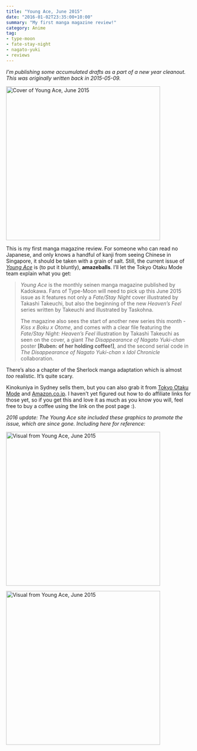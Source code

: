 ```yaml
---
title: "Young Ace, June 2015"
date: "2016-01-02T23:35:00+10:00"
summary: "My first manga magazine review!"
category: Anime
tag:
- type-moon
- fate-stay-night
- nagato-yuki
- reviews
---
```

<p style="font-style:italic;">I’m publishing some accumulated drafts as a part of a new year cleanout. This was originally written back in 2015-05-09.</p>

<p><img src="https://rubenerd.com/files/2016/youngace2015.jpg" alt="Cover of Young Ace, June 2015" style="width:420px;" /></p>

This is my first manga magazine review. For someone who can read no Japanese, and only knows a handful of kanji from seeing Chinese in Singapore, it should be taken with a grain of salt. Still, the current issue of *[Young Ace](http://www.kadokawa.co.jp/ya/)* is (to put it bluntly), **amazeballs**. I’ll let the Tokyo Otaku Mode team explain what you get:

> *Young Ace* is the monthly seinen manga magazine published by Kadokawa. Fans of Type-Moon will need to pick up this June 2015 issue as it features not only a *Fate/Stay Night* cover illustrated by Takashi Takeuchi, but also the beginning of the new *Heaven’s Feel* series written by Takeuchi and illustrated by Taskohna.
> 
> The magazine also sees the start of another new series this month - *Kiss x Boku x Otome*, and comes with a clear file featuring the *Fate/Stay Night: Heaven’s Feel* illustration by Takashi Takeuchi as seen on the cover, a giant *The Disappearance of Nagato Yuki-chan* poster **[Ruben: of her holding coffee!]**, and the second serial code in *The Disappearance of Nagato Yuki-chan* x *Idol Chronicle* collaboration.</p>

There’s also a chapter of the Sherlock manga adaptation which is almost *too* realistic. It’s quite scary.

Kinokuniya in Sydney sells them, but you can also grab it from [Tokyo Otaku Mode](https://otakumode.com/shop/552390e280116a976aa7df61) and [Amazon.co.jp](http://www.amazon.co.jp/%E3%83%A4%E3%83%B3%E3%82%B0%E3%82%A8%E3%83%BC%E3%82%B9-2015%E5%B9%B4-6%E6%9C%88%E5%8F%B7/dp/B00VFBVOPS/ref=sr_1_1?ie=UTF8&qid=1431178697&sr=8-1&keywords=young+ace). I haven't yet figured out how to do affiliate links for those yet, so if you get this and love it as much as you know you will, feel free to buy a coffee using the link on the post page :).

<p style="font-style:italic;">2016 update: The Young Ace site included these graphics to promote the issue, which are since gone. Including here for reference:</p>

<p><img src="https://rubenerd.com/files/2016/youngacejune2015visual01.jpg" alt="Visual from Young Ace, June 2015" style="width:420px;" /></p>
<p><img src="https://rubenerd.com/files/2016/youngacejune2015visual02.jpg" alt="Visual from Young Ace, June 2015" style="width:420px;" /></p>

